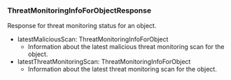 ### ThreatMonitoringInfoForObjectResponse
Response for threat monitoring status for an object.

- latestMaliciousScan: ThreatMonitoringInfoForObject
  - Information about the latest malicious threat monitoring scan
 for the object.
- latestThreatMonitoringScan: ThreatMonitoringInfoForObject
  - Information about the latest threat monitoring scan for the object.
